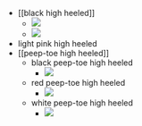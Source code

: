- [[black high heeled]]
    - ![](https://firebasestorage.googleapis.com/v0/b/firescript-577a2.appspot.com/o/imgs%2Fapp%2FXELiu-NovaKG%2Fj5LJ7E2IXN.png?alt=media&token=304c31ab-37ee-4d21-b08d-b0211896c42f)
    - ![](https://firebasestorage.googleapis.com/v0/b/firescript-577a2.appspot.com/o/imgs%2Fapp%2FXELiu-NovaKG%2FkOPsDvgROi.png?alt=media&token=fa7dc79e-b303-4241-a02d-f39b7035f1c5)
- light pink high heeled
- [[peep-toe high heeled]]
    - black peep-toe high heeled
        - ![](https://firebasestorage.googleapis.com/v0/b/firescript-577a2.appspot.com/o/imgs%2Fapp%2FXELiu-NovaKG%2FqZPlY648iJ.png?alt=media&token=9e114704-e627-41b1-aa73-7ca7fc75407e)
    - red peep-toe high heeled
        - ![](https://firebasestorage.googleapis.com/v0/b/firescript-577a2.appspot.com/o/imgs%2Fapp%2FXELiu-NovaKG%2FwTu9o4DVfO.png?alt=media&token=36f65a60-c365-46ec-ac5c-20473f561024)
    - white peep-toe high heeled
        - ![](https://firebasestorage.googleapis.com/v0/b/firescript-577a2.appspot.com/o/imgs%2Fapp%2FXELiu-NovaKG%2FL9to4BP7Ch.png?alt=media&token=b72f0f9b-d363-4713-9719-aed40ac77c91)
